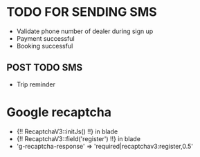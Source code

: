  


# TODO FOR SENDING SMS
- Validate phone number of dealer during sign up
- Payment successful 
- Booking successful
## POST TODO SMS
- Trip reminder

# Google recaptcha
- {!! RecaptchaV3::initJs() !!} in blade
- {!! RecaptchaV3::field('register') !!} in blade
- 'g-recaptcha-response' => 'required|recaptchav3:register,0.5'

